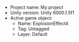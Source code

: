 <!-- UNITY CODE ASSIST INSTRUCTIONS START -->
- Project name: My project
- Unity version: Unity 6000.1.5f1
- Active game object:
  - Name: ExplosionEffect4
  - Tag: Untagged
  - Layer: Default
<!-- UNITY CODE ASSIST INSTRUCTIONS END -->